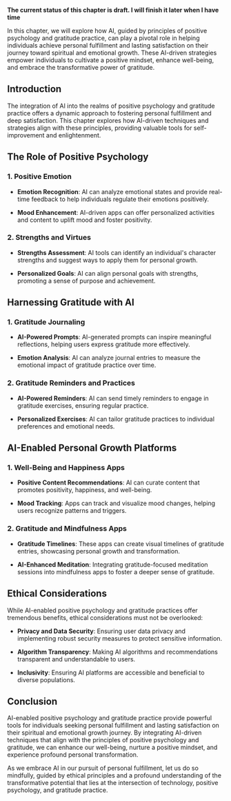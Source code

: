 **The current status of this chapter is draft. I will finish it later when I have time**

In this chapter, we will explore how AI, guided by principles of positive psychology and gratitude practice, can play a pivotal role in helping individuals achieve personal fulfillment and lasting satisfaction on their journey toward spiritual and emotional growth. These AI-driven strategies empower individuals to cultivate a positive mindset, enhance well-being, and embrace the transformative power of gratitude.

Introduction
------------

The integration of AI into the realms of positive psychology and gratitude practice offers a dynamic approach to fostering personal fulfillment and deep satisfaction. This chapter explores how AI-driven techniques and strategies align with these principles, providing valuable tools for self-improvement and enlightenment.

The Role of Positive Psychology
-------------------------------

### 1. **Positive Emotion**

* **Emotion Recognition**: AI can analyze emotional states and provide real-time feedback to help individuals regulate their emotions positively.

* **Mood Enhancement**: AI-driven apps can offer personalized activities and content to uplift mood and foster positivity.

### 2. **Strengths and Virtues**

* **Strengths Assessment**: AI tools can identify an individual's character strengths and suggest ways to apply them for personal growth.

* **Personalized Goals**: AI can align personal goals with strengths, promoting a sense of purpose and achievement.

Harnessing Gratitude with AI
----------------------------

### 1. **Gratitude Journaling**

* **AI-Powered Prompts**: AI-generated prompts can inspire meaningful reflections, helping users express gratitude more effectively.

* **Emotion Analysis**: AI can analyze journal entries to measure the emotional impact of gratitude practice over time.

### 2. **Gratitude Reminders and Practices**

* **AI-Powered Reminders**: AI can send timely reminders to engage in gratitude exercises, ensuring regular practice.

* **Personalized Exercises**: AI can tailor gratitude practices to individual preferences and emotional needs.

AI-Enabled Personal Growth Platforms
------------------------------------

### 1. **Well-Being and Happiness Apps**

* **Positive Content Recommendations**: AI can curate content that promotes positivity, happiness, and well-being.

* **Mood Tracking**: Apps can track and visualize mood changes, helping users recognize patterns and triggers.

### 2. **Gratitude and Mindfulness Apps**

* **Gratitude Timelines**: These apps can create visual timelines of gratitude entries, showcasing personal growth and transformation.

* **AI-Enhanced Meditation**: Integrating gratitude-focused meditation sessions into mindfulness apps to foster a deeper sense of gratitude.

Ethical Considerations
----------------------

While AI-enabled positive psychology and gratitude practices offer tremendous benefits, ethical considerations must not be overlooked:

* **Privacy and Data Security**: Ensuring user data privacy and implementing robust security measures to protect sensitive information.

* **Algorithm Transparency**: Making AI algorithms and recommendations transparent and understandable to users.

* **Inclusivity**: Ensuring AI platforms are accessible and beneficial to diverse populations.

Conclusion
----------

AI-enabled positive psychology and gratitude practice provide powerful tools for individuals seeking personal fulfillment and lasting satisfaction on their spiritual and emotional growth journey. By integrating AI-driven techniques that align with the principles of positive psychology and gratitude, we can enhance our well-being, nurture a positive mindset, and experience profound personal transformation.

As we embrace AI in our pursuit of personal fulfillment, let us do so mindfully, guided by ethical principles and a profound understanding of the transformative potential that lies at the intersection of technology, positive psychology, and gratitude practice.
